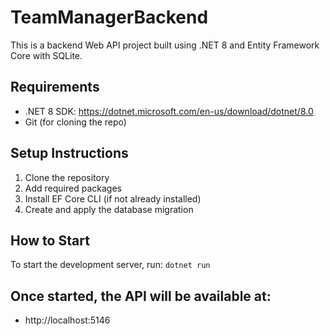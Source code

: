 # TeamManagerBackend

This is a backend Web API project built using .NET 8 and Entity Framework Core with SQLite.

## Requirements

- .NET 8 SDK: https://dotnet.microsoft.com/en-us/download/dotnet/8.0
- Git (for cloning the repo)

## Setup Instructions

1. Clone the repository
2. Add required packages
3. Install EF Core CLI (if not already installed)
4. Create and apply the database migration

## How to Start

To start the development server, run:
`dotnet run`

## Once started, the API will be available at:

- http://localhost:5146